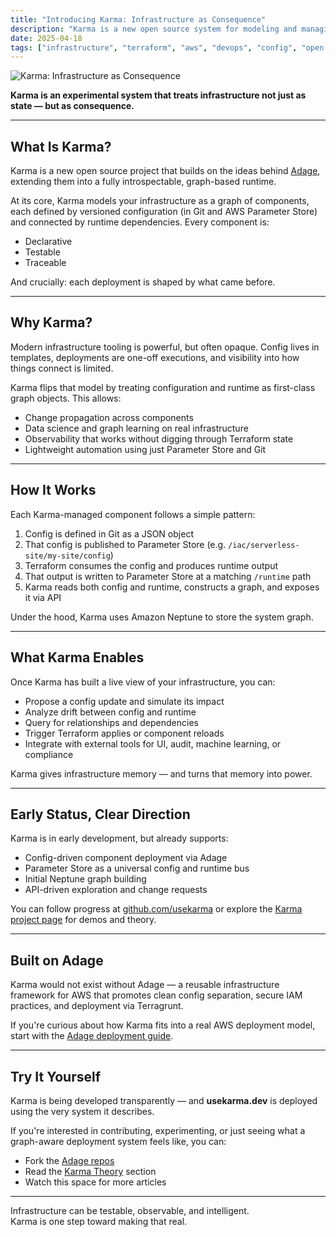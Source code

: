 ```yaml
---
title: "Introducing Karma: Infrastructure as Consequence"
description: "Karma is a new open source system for modeling and managing infrastructure as graph-aware, testable components — built for observability, introspection, and machine learning."
date: 2025-04-18
tags: ["infrastructure", "terraform", "aws", "devops", "config", "open source"]
---
```


![Karma: Infrastructure as Consequence](/img/karma-system.drawio.png)

**Karma is an experimental system that treats infrastructure not just as state — but as consequence.**

---

## What Is Karma?

Karma is a new open source project that builds on the ideas behind [Adage](https://github.com/tstrall/adage), extending them into a fully introspectable, graph-based runtime.

At its core, Karma models your infrastructure as a graph of components, each defined by versioned configuration (in Git and AWS Parameter Store) and connected by runtime dependencies. Every component is:

- Declarative  
- Testable  
- Traceable  

And crucially: each deployment is shaped by what came before.

---

## Why Karma?

Modern infrastructure tooling is powerful, but often opaque. Config lives in templates, deployments are one-off executions, and visibility into how things connect is limited.

Karma flips that model by treating configuration and runtime as first-class graph objects. This allows:

- Change propagation across components  
- Data science and graph learning on real infrastructure  
- Observability that works without digging through Terraform state  
- Lightweight automation using just Parameter Store and Git  

---

## How It Works

Each Karma-managed component follows a simple pattern:

1. Config is defined in Git as a JSON object  
2. That config is published to Parameter Store (e.g. `/iac/serverless-site/my-site/config`)  
3. Terraform consumes the config and produces runtime output  
4. That output is written to Parameter Store at a matching `/runtime` path  
5. Karma reads both config and runtime, constructs a graph, and exposes it via API  

Under the hood, Karma uses Amazon Neptune to store the system graph.

---

## What Karma Enables

Once Karma has built a live view of your infrastructure, you can:

- Propose a config update and simulate its impact  
- Analyze drift between config and runtime  
- Query for relationships and dependencies  
- Trigger Terraform applies or component reloads  
- Integrate with external tools for UI, audit, machine learning, or compliance  

Karma gives infrastructure memory — and turns that memory into power.

---

## Early Status, Clear Direction

Karma is in early development, but already supports:

- Config-driven component deployment via Adage  
- Parameter Store as a universal config and runtime bus  
- Initial Neptune graph building  
- API-driven exploration and change requests  

You can follow progress at [github.com/usekarma](https://github.com/usekarma) or explore the [Karma project page](/karma/) for demos and theory.

---

## Built on Adage

Karma would not exist without Adage — a reusable infrastructure framework for AWS that promotes clean config separation, secure IAM practices, and deployment via Terragrunt.

If you're curious about how Karma fits into a real AWS deployment model, start with the [Adage deployment guide](https://github.com/tstrall/adage).

---

## Try It Yourself

Karma is being developed transparently — and **usekarma.dev** is deployed using the very system it describes.

If you're interested in contributing, experimenting, or just seeing what a graph-aware deployment system feels like, you can:

- Fork the [Adage repos](https://github.com/tstrall/adage)  
- Read the [Karma Theory](/theory/) section  
- Watch this space for more articles  

---

Infrastructure can be testable, observable, and intelligent.  
Karma is one step toward making that real.
